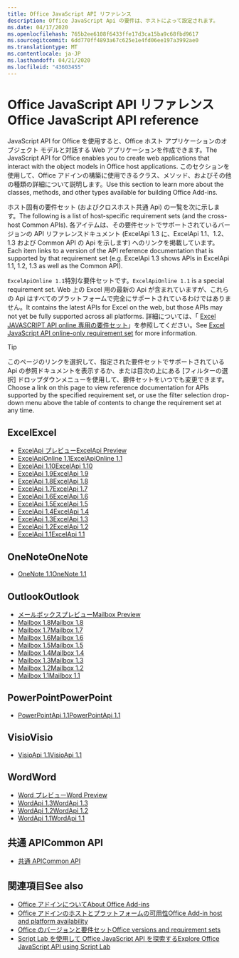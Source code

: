 ```yaml
---
title: Office JavaScript API リファレンス
description: Office JavaScript Api の要件は、ホストによって設定されます。
ms.date: 04/17/2020
ms.openlocfilehash: 765b2ee6108f6433ffe17d3ca15ba9c68fbd9617
ms.sourcegitcommit: 6dd770ff4893a67c625e1e4fd06ee197a3992ae0
ms.translationtype: MT
ms.contentlocale: ja-JP
ms.lasthandoff: 04/21/2020
ms.locfileid: "43603455"
---
```

# <a name="office-javascript-api-reference"></a><span data-ttu-id="0a4d6-103">Office JavaScript API リファレンス</span><span class="sxs-lookup"><span data-stu-id="0a4d6-103">Office JavaScript API reference</span></span>

<span data-ttu-id="0a4d6-104">JavaScript API for Office を使用すると、Office ホスト アプリケーションのオブジェクト モデルと対話する Web アプリケーションを作成できます。</span><span class="sxs-lookup"><span data-stu-id="0a4d6-104">The JavaScript API for Office enables you to create web applications that interact with the object models in Office host applications.</span></span> <span data-ttu-id="0a4d6-105">このセクションを使用して、Office アドインの構築に使用できるクラス、メソッド、およびその他の種類の詳細について説明します。</span><span class="sxs-lookup"><span data-stu-id="0a4d6-105">Use this section to learn more about the classes, methods, and other types available for building Office Add-ins.</span></span>

<span data-ttu-id="0a4d6-106">ホスト固有の要件セット (およびクロスホスト共通 Api) の一覧を次に示します。</span><span class="sxs-lookup"><span data-stu-id="0a4d6-106">The following is a list of host-specific requirement sets (and the cross-host Common APIs).</span></span> <span data-ttu-id="0a4d6-107">各アイテムは、その要件セットでサポートされているバージョンの API リファレンスドキュメント (ExcelApi 1.3 に、ExcelApi 1.1、1.2、1.3 および Common API の Api を示します) へのリンクを掲載しています。</span><span class="sxs-lookup"><span data-stu-id="0a4d6-107">Each item links to a version of the API reference documentation that is supported by that requirement set (e.g. ExcelApi 1.3 shows APIs in ExcelApi 1.1, 1.2, 1.3 as well as the Common API).</span></span>

<span data-ttu-id="0a4d6-108">`ExcelApiOnline 1.1`特別な要件セットです。</span><span class="sxs-lookup"><span data-stu-id="0a4d6-108">`ExcelApiOnline 1.1` is a special requirement set.</span></span> <span data-ttu-id="0a4d6-109">Web 上の Excel 用の最新の Api が含まれていますが、これらの Api はすべてのプラットフォームで完全にサポートされているわけではありません。</span><span class="sxs-lookup"><span data-stu-id="0a4d6-109">It contains the latest APIs for Excel on the web, but those APIs may not yet be fully supported across all platforms.</span></span> <span data-ttu-id="0a4d6-110">詳細については、「 [Excel JAVASCRIPT API online 専用の要件セット](/office/dev/add-ins/reference/requirement-sets/excel-api-online-requirement-set)」を参照してください。</span><span class="sxs-lookup"><span data-stu-id="0a4d6-110">See [Excel JavaScript API online-only requirement set](/office/dev/add-ins/reference/requirement-sets/excel-api-online-requirement-set) for more information.</span></span>

> [!TIP]
> <span data-ttu-id="0a4d6-111">このページのリンクを選択して、指定された要件セットでサポートされている Api の参照ドキュメントを表示するか、または目次の上にある [フィルターの選択] ドロップダウンメニューを使用して、要件セットをいつでも変更できます。</span><span class="sxs-lookup"><span data-stu-id="0a4d6-111">Choose a link on this page to view reference documentation for APIs supported by the specified requirement set, or use the filter selection drop-down menu above the table of contents to change the requirement set at any time.</span></span>

## <a name="excel"></a><span data-ttu-id="0a4d6-112">Excel</span><span class="sxs-lookup"><span data-stu-id="0a4d6-112">Excel</span></span>

- [<span data-ttu-id="0a4d6-113">ExcelApi プレビュー</span><span class="sxs-lookup"><span data-stu-id="0a4d6-113">ExcelApi Preview</span></span>](/javascript/api/excel?view=excel-js-preview)
- [<span data-ttu-id="0a4d6-114">ExcelApiOnline 1.1</span><span class="sxs-lookup"><span data-stu-id="0a4d6-114">ExcelApiOnline 1.1</span></span>](/javascript/api/excel?view=excel-js-online)
- [<span data-ttu-id="0a4d6-115">ExcelApi 1.10</span><span class="sxs-lookup"><span data-stu-id="0a4d6-115">ExcelApi 1.10</span></span>](/javascript/api/excel?view=excel-js-1.10)
- [<span data-ttu-id="0a4d6-116">ExcelApi 1.9</span><span class="sxs-lookup"><span data-stu-id="0a4d6-116">ExcelApi 1.9</span></span>](/javascript/api/excel?view=excel-js-1.9)
- [<span data-ttu-id="0a4d6-117">ExcelApi 1.8</span><span class="sxs-lookup"><span data-stu-id="0a4d6-117">ExcelApi 1.8</span></span>](/javascript/api/excel?view=excel-js-1.8)
- [<span data-ttu-id="0a4d6-118">ExcelApi 1.7</span><span class="sxs-lookup"><span data-stu-id="0a4d6-118">ExcelApi 1.7</span></span>](/javascript/api/excel?view=excel-js-1.7)
- [<span data-ttu-id="0a4d6-119">ExcelApi 1.6</span><span class="sxs-lookup"><span data-stu-id="0a4d6-119">ExcelApi 1.6</span></span>](/javascript/api/excel?view=excel-js-1.6)
- [<span data-ttu-id="0a4d6-120">ExcelApi 1.5</span><span class="sxs-lookup"><span data-stu-id="0a4d6-120">ExcelApi 1.5</span></span>](/javascript/api/excel?view=excel-js-1.5)
- [<span data-ttu-id="0a4d6-121">ExcelApi 1.4</span><span class="sxs-lookup"><span data-stu-id="0a4d6-121">ExcelApi 1.4</span></span>](/javascript/api/excel?view=excel-js-1.4)
- [<span data-ttu-id="0a4d6-122">ExcelApi 1.3</span><span class="sxs-lookup"><span data-stu-id="0a4d6-122">ExcelApi 1.3</span></span>](/javascript/api/excel?view=excel-js-1.3)
- [<span data-ttu-id="0a4d6-123">ExcelApi 1.2</span><span class="sxs-lookup"><span data-stu-id="0a4d6-123">ExcelApi 1.2</span></span>](/javascript/api/excel?view=excel-js-1.2)
- [<span data-ttu-id="0a4d6-124">ExcelApi 1.1</span><span class="sxs-lookup"><span data-stu-id="0a4d6-124">ExcelApi 1.1</span></span>](/javascript/api/excel?view=excel-js-1.1)

## <a name="onenote"></a><span data-ttu-id="0a4d6-125">OneNote</span><span class="sxs-lookup"><span data-stu-id="0a4d6-125">OneNote</span></span>

- [<span data-ttu-id="0a4d6-126">OneNote 1.1</span><span class="sxs-lookup"><span data-stu-id="0a4d6-126">OneNote 1.1</span></span>](/javascript/api/onenote?view=onenote-js-1.1)

## <a name="outlook"></a><span data-ttu-id="0a4d6-127">Outlook</span><span class="sxs-lookup"><span data-stu-id="0a4d6-127">Outlook</span></span>

- [<span data-ttu-id="0a4d6-128">メールボックスプレビュー</span><span class="sxs-lookup"><span data-stu-id="0a4d6-128">Mailbox Preview</span></span>](/javascript/api/outlook?view=outlook-js-preview)
- [<span data-ttu-id="0a4d6-129">Mailbox 1.8</span><span class="sxs-lookup"><span data-stu-id="0a4d6-129">Mailbox 1.8</span></span>](/javascript/api/outlook?view=outlook-js-1.8)
- [<span data-ttu-id="0a4d6-130">Mailbox 1.7</span><span class="sxs-lookup"><span data-stu-id="0a4d6-130">Mailbox 1.7</span></span>](/javascript/api/outlook?view=outlook-js-1.7)
- [<span data-ttu-id="0a4d6-131">Mailbox 1.6</span><span class="sxs-lookup"><span data-stu-id="0a4d6-131">Mailbox 1.6</span></span>](/javascript/api/outlook?view=outlook-js-1.6)
- [<span data-ttu-id="0a4d6-132">Mailbox 1.5</span><span class="sxs-lookup"><span data-stu-id="0a4d6-132">Mailbox 1.5</span></span>](/javascript/api/outlook?view=outlook-js-1.5)
- [<span data-ttu-id="0a4d6-133">Mailbox 1.4</span><span class="sxs-lookup"><span data-stu-id="0a4d6-133">Mailbox 1.4</span></span>](/javascript/api/outlook?view=outlook-js-1.4)
- [<span data-ttu-id="0a4d6-134">Mailbox 1.3</span><span class="sxs-lookup"><span data-stu-id="0a4d6-134">Mailbox 1.3</span></span>](/javascript/api/outlook?view=outlook-js-1.3)
- [<span data-ttu-id="0a4d6-135">Mailbox 1.2</span><span class="sxs-lookup"><span data-stu-id="0a4d6-135">Mailbox 1.2</span></span>](/javascript/api/outlook?view=outlook-js-1.2)
- [<span data-ttu-id="0a4d6-136">Mailbox 1.1</span><span class="sxs-lookup"><span data-stu-id="0a4d6-136">Mailbox 1.1</span></span>](/javascript/api/outlook?view=outlook-js-1.1)

## <a name="powerpoint"></a><span data-ttu-id="0a4d6-137">PowerPoint</span><span class="sxs-lookup"><span data-stu-id="0a4d6-137">PowerPoint</span></span>

- [<span data-ttu-id="0a4d6-138">PowerPointApi 1.1</span><span class="sxs-lookup"><span data-stu-id="0a4d6-138">PowerPointApi 1.1</span></span>](/javascript/api/powerpoint?view=powerpoint-js-1.1)

## <a name="visio"></a><span data-ttu-id="0a4d6-139">Visio</span><span class="sxs-lookup"><span data-stu-id="0a4d6-139">Visio</span></span>

- [<span data-ttu-id="0a4d6-140">VisioApi 1.1</span><span class="sxs-lookup"><span data-stu-id="0a4d6-140">VisioApi 1.1</span></span>](/javascript/api/visio?view=visio-js-1.1)

## <a name="word"></a><span data-ttu-id="0a4d6-141">Word</span><span class="sxs-lookup"><span data-stu-id="0a4d6-141">Word</span></span>

- [<span data-ttu-id="0a4d6-142">Word プレビュー</span><span class="sxs-lookup"><span data-stu-id="0a4d6-142">Word Preview</span></span>](/javascript/api/word?view=word-js-preview)
- [<span data-ttu-id="0a4d6-143">WordApi 1.3</span><span class="sxs-lookup"><span data-stu-id="0a4d6-143">WordApi 1.3</span></span>](/javascript/api/word?view=word-js-1.3)
- [<span data-ttu-id="0a4d6-144">WordApi 1.2</span><span class="sxs-lookup"><span data-stu-id="0a4d6-144">WordApi 1.2</span></span>](/javascript/api/word?view=word-js-1.2)
- [<span data-ttu-id="0a4d6-145">WordApi 1.1</span><span class="sxs-lookup"><span data-stu-id="0a4d6-145">WordApi 1.1</span></span>](/javascript/api/word?view=word-js-1.1)

## <a name="common-api"></a><span data-ttu-id="0a4d6-146">共通 API</span><span class="sxs-lookup"><span data-stu-id="0a4d6-146">Common API</span></span>

- [<span data-ttu-id="0a4d6-147">共通 API</span><span class="sxs-lookup"><span data-stu-id="0a4d6-147">Common API</span></span>](/javascript/api/office?view=common-js)

## <a name="see-also"></a><span data-ttu-id="0a4d6-148">関連項目</span><span class="sxs-lookup"><span data-stu-id="0a4d6-148">See also</span></span>

- [<span data-ttu-id="0a4d6-149">Office アドインについて</span><span class="sxs-lookup"><span data-stu-id="0a4d6-149">About Office Add-ins</span></span>](/office/dev/add-ins/overview)
- [<span data-ttu-id="0a4d6-150">Office アドインのホストとプラットフォームの可用性</span><span class="sxs-lookup"><span data-stu-id="0a4d6-150">Office Add-in host and platform availability</span></span>](/office/dev/add-ins/overview/office-add-in-availability)
- [<span data-ttu-id="0a4d6-151">Office のバージョンと要件セット</span><span class="sxs-lookup"><span data-stu-id="0a4d6-151">Office versions and requirement sets</span></span>](/office/dev/add-ins/develop/office-versions-and-requirement-sets)
- [<span data-ttu-id="0a4d6-152">Script Lab を使用して Office JavaScript API を探索する</span><span class="sxs-lookup"><span data-stu-id="0a4d6-152">Explore Office JavaScript API using Script Lab</span></span>](/office/dev/add-ins/overview/explore-with-script-lab)
